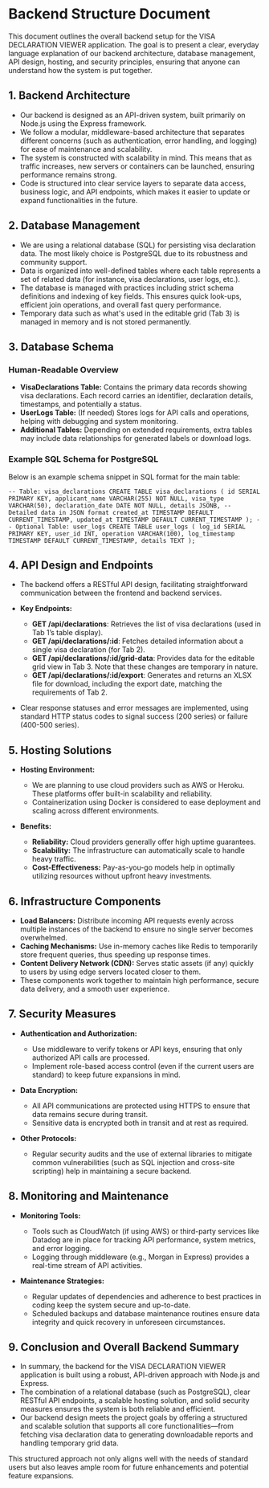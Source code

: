 # Backend Structure Document

This document outlines the overall backend setup for the VISA DECLARATION VIEWER application. The goal is to present a clear, everyday language explanation of our backend architecture, database management, API design, hosting, and security principles, ensuring that anyone can understand how the system is put together.

## 1. Backend Architecture

*   Our backend is designed as an API-driven system, built primarily on Node.js using the Express framework.
*   We follow a modular, middleware-based architecture that separates different concerns (such as authentication, error handling, and logging) for ease of maintenance and scalability.
*   The system is constructed with scalability in mind. This means that as traffic increases, new servers or containers can be launched, ensuring performance remains strong.
*   Code is structured into clear service layers to separate data access, business logic, and API endpoints, which makes it easier to update or expand functionalities in the future.

## 2. Database Management

*   We are using a relational database (SQL) for persisting visa declaration data. The most likely choice is PostgreSQL due to its robustness and community support.
*   Data is organized into well-defined tables where each table represents a set of related data (for instance, visa declarations, user logs, etc.).
*   The database is managed with practices including strict schema definitions and indexing of key fields. This ensures quick look-ups, efficient join operations, and overall fast query performance.
*   Temporary data such as what's used in the editable grid (Tab 3) is managed in memory and is not stored permanently.

## 3. Database Schema

### Human-Readable Overview

*   **VisaDeclarations Table:** Contains the primary data records showing visa declarations. Each record carries an identifier, declaration details, timestamps, and potentially a status.
*   **UserLogs Table:** (If needed) Stores logs for API calls and operations, helping with debugging and system monitoring.
*   **Additional Tables:** Depending on extended requirements, extra tables may include data relationships for generated labels or download logs.

### Example SQL Schema for PostgreSQL

Below is an example schema snippet in SQL format for the main table:

`-- Table: visa_declarations CREATE TABLE visa_declarations ( id SERIAL PRIMARY KEY, applicant_name VARCHAR(255) NOT NULL, visa_type VARCHAR(50), declaration_date DATE NOT NULL, details JSONB, -- Detailed data in JSON format created_at TIMESTAMP DEFAULT CURRENT_TIMESTAMP, updated_at TIMESTAMP DEFAULT CURRENT_TIMESTAMP ); -- Optional Table: user_logs CREATE TABLE user_logs ( log_id SERIAL PRIMARY KEY, user_id INT, operation VARCHAR(100), log_timestamp TIMESTAMP DEFAULT CURRENT_TIMESTAMP, details TEXT );`

## 4. API Design and Endpoints

*   The backend offers a RESTful API design, facilitating straightforward communication between the frontend and backend services.

*   **Key Endpoints:**

    *   **GET /api/declarations**: Retrieves the list of visa declarations (used in Tab 1’s table display).
    *   **GET /api/declarations/:id**: Fetches detailed information about a single visa declaration (for Tab 2).
    *   **GET /api/declarations/:id/grid-data**: Provides data for the editable grid view in Tab 3. Note that these changes are temporary in nature.
    *   **GET /api/declarations/:id/export**: Generates and returns an XLSX file for download, including the export date, matching the requirements of Tab 2.

*   Clear response statuses and error messages are implemented, using standard HTTP status codes to signal success (200 series) or failure (400-500 series).

## 5. Hosting Solutions

*   **Hosting Environment:**

    *   We are planning to use cloud providers such as AWS or Heroku. These platforms offer built-in scalability and reliability.
    *   Containerization using Docker is considered to ease deployment and scaling across different environments.

*   **Benefits:**

    *   **Reliability:** Cloud providers generally offer high uptime guarantees.
    *   **Scalability:** The infrastructure can automatically scale to handle heavy traffic.
    *   **Cost-Effectiveness:** Pay-as-you-go models help in optimally utilizing resources without upfront heavy investments.

## 6. Infrastructure Components

*   **Load Balancers:** Distribute incoming API requests evenly across multiple instances of the backend to ensure no single server becomes overwhelmed.
*   **Caching Mechanisms:** Use in-memory caches like Redis to temporarily store frequent queries, thus speeding up response times.
*   **Content Delivery Network (CDN):** Serves static assets (if any) quickly to users by using edge servers located closer to them.
*   These components work together to maintain high performance, secure data delivery, and a smooth user experience.

## 7. Security Measures

*   **Authentication and Authorization:**

    *   Use middleware to verify tokens or API keys, ensuring that only authorized API calls are processed.
    *   Implement role-based access control (even if the current users are standard) to keep future expansions in mind.

*   **Data Encryption:**

    *   All API communications are protected using HTTPS to ensure that data remains secure during transit.
    *   Sensitive data is encrypted both in transit and at rest as required.

*   **Other Protocols:**

    *   Regular security audits and the use of external libraries to mitigate common vulnerabilities (such as SQL injection and cross-site scripting) help in maintaining a secure backend.

## 8. Monitoring and Maintenance

*   **Monitoring Tools:**

    *   Tools such as CloudWatch (if using AWS) or third-party services like Datadog are in place for tracking API performance, system metrics, and error logging.
    *   Logging through middleware (e.g., Morgan in Express) provides a real-time stream of API activities.

*   **Maintenance Strategies:**

    *   Regular updates of dependencies and adherence to best practices in coding keep the system secure and up-to-date.
    *   Scheduled backups and database maintenance routines ensure data integrity and quick recovery in unforeseen circumstances.

## 9. Conclusion and Overall Backend Summary

*   In summary, the backend for the VISA DECLARATION VIEWER application is built using a robust, API-driven approach with Node.js and Express.
*   The combination of a relational database (such as PostgreSQL), clear RESTful API endpoints, a scalable hosting solution, and solid security measures ensures the system is both reliable and efficient.
*   Our backend design meets the project goals by offering a structured and scalable solution that supports all core functionalities—from fetching visa declaration data to generating downloadable reports and handling temporary grid data.

This structured approach not only aligns well with the needs of standard users but also leaves ample room for future enhancements and potential feature expansions.
